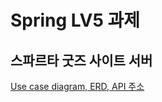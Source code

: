 # Spring LV5 과제

## 스파르타 굿즈 사이트 서버

[Use case diagram, ERD, API 주소](https://tough-spectacles-432.notion.site/Spring-lv5-314e79d3a5314c1c96dfc869545de45b?pvs=4)
 
